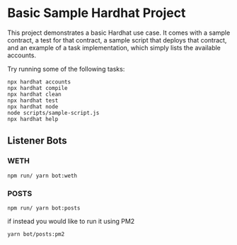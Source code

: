 # Basic Sample Hardhat Project

This project demonstrates a basic Hardhat use case. It comes with a sample contract, a test for that contract, a sample script that deploys that contract, and an example of a task implementation, which simply lists the available accounts.

Try running some of the following tasks:

```shell
npx hardhat accounts
npx hardhat compile
npx hardhat clean
npx hardhat test
npx hardhat node
node scripts/sample-script.js
npx hardhat help
```

## Listener Bots

### WETH

```shell
npm run/ yarn bot:weth
```

### POSTS

```shell
npm run/ yarn bot:posts
```

if instead you would like to run it using PM2

```shell
yarn bot/posts:pm2
```
